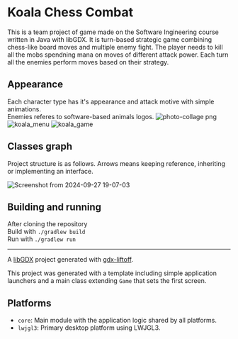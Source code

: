 # Koala Chess Combat

This is a team project of game made on the Software Ingineering course written in Java with libGDX. It is turn-based strategic game combining chess-like board moves and multiple enemy fight. The player needs to kill all the mobs spendning mana on moves of different attack power. Each turn all the enemies perform  moves based on their strategy.

## Appearance

Each character type has it's appearance and attack motive with simple animations. \
Enemies referes to software-based animals logos.
![photo-collage png](https://github.com/user-attachments/assets/51189eb6-2184-4051-8e68-2ffea98cb0d4)
![koala_menu](https://github.com/user-attachments/assets/2c671ba1-79ec-4168-9a4e-887cee7db934)
![koala_game](https://github.com/user-attachments/assets/6f15db89-8bff-436f-8f6e-63f0de711648)


## Classes graph

Project structure is as follows. Arrows means keeping reference, inheriting or implementing an interface.

![Screenshot from 2024-09-27 19-07-03](https://github.com/user-attachments/assets/307524c7-4791-464b-b89f-3f83adc4455e)

## Building and running

After cloning the repository \
Build with `./gradlew build` \
Run with `./gradlew run`

---

A [libGDX](https://libgdx.com/) project generated with [gdx-liftoff](https://github.com/libgdx/gdx-liftoff).


This project was generated with a template including simple application launchers and a main class extending `Game` that sets the first screen.

## Platforms

- `core`: Main module with the application logic shared by all platforms.
- `lwjgl3`: Primary desktop platform using LWJGL3.
